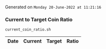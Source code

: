 Generated on `Monday 20-June-2022 at 11:21:16`

### Current to Target Coin Ratio
`current_coin_ratio.sh`

Date|Current|Target|Ratio
---|---|---|---
